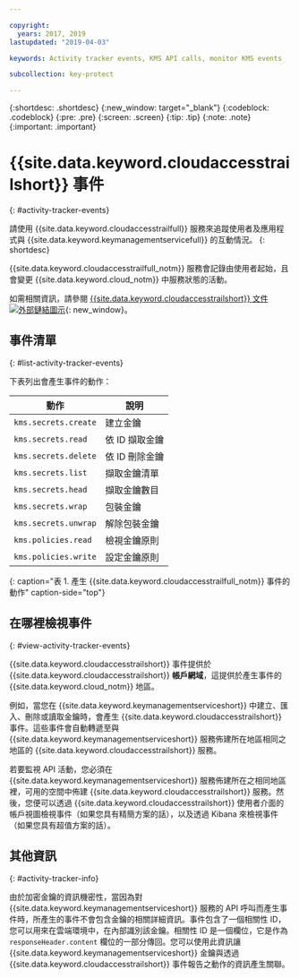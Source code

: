 ```yaml
---

copyright:
  years: 2017, 2019
lastupdated: "2019-04-03"

keywords: Activity tracker events, KMS API calls, monitor KMS events

subcollection: key-protect

---
```


{:shortdesc: .shortdesc}
{:new_window: target="_blank"}
{:codeblock: .codeblock}
{:pre: .pre}
{:screen: .screen}
{:tip: .tip}
{:note: .note}
{:important: .important}

# {{site.data.keyword.cloudaccesstrailshort}} 事件
{: #activity-tracker-events}

請使用 {{site.data.keyword.cloudaccesstrailfull}} 服務來追蹤使用者及應用程式與 {{site.data.keyword.keymanagementservicefull}} 的互動情況。
{: shortdesc}

{{site.data.keyword.cloudaccesstrailfull_notm}} 服務會記錄由使用者起始，且會變更 {{site.data.keyword.cloud_notm}} 中服務狀態的活動。 

如需相關資訊，請參閱 [{{site.data.keyword.cloudaccesstrailshort}} 文件 ![外部鏈結圖示](../../icons/launch-glyph.svg "外部鏈結圖示")](/docs/services/cloud-activity-tracker?topic=cloud-activity-tracker-getting-started#getting-started){: new_window}。

## 事件清單
{: #list-activity-tracker-events}

下表列出會產生事件的動作：

|動作|說明|
| -------------------- | --------------------------- |
| `kms.secrets.create` |建立金鑰|
| `kms.secrets.read`   |依 ID 擷取金鑰|
| `kms.secrets.delete` |依 ID 刪除金鑰|
| `kms.secrets.list`   |擷取金鑰清單|
| `kms.secrets.head`   |擷取金鑰數目|
| `kms.secrets.wrap`   |包裝金鑰|
| `kms.secrets.unwrap` |解除包裝金鑰|
| `kms.policies.read`  |檢視金鑰原則|
| `kms.policies.write` |設定金鑰原則|
{: caption="表 1. 產生 {{site.data.keyword.cloudaccesstrailfull_notm}} 事件的動作" caption-side="top"}

## 在哪裡檢視事件
{: #view-activity-tracker-events}

<!-- Option 2: Add the following sentence if your service sends events to the account domain. -->

{{site.data.keyword.cloudaccesstrailshort}} 事件提供於 {{site.data.keyword.cloudaccesstrailshort}} **帳戶網域**，這提供於產生事件的 {{site.data.keyword.cloud_notm}} 地區。

例如，當您在 {{site.data.keyword.keymanagementserviceshort}} 中建立、匯入、刪除或讀取金鑰時，會產生 {{site.data.keyword.cloudaccesstrailshort}} 事件。這些事件會自動轉遞至與 {{site.data.keyword.keymanagementserviceshort}} 服務佈建所在地區相同之地區的 {{site.data.keyword.cloudaccesstrailshort}} 服務。

若要監視 API 活動，您必須在 {{site.data.keyword.keymanagementserviceshort}} 服務佈建所在之相同地區裡，可用的空間中佈建 {{site.data.keyword.cloudaccesstrailshort}} 服務。然後，您便可以透過 {{site.data.keyword.cloudaccesstrailshort}} 使用者介面的帳戶視圖檢視事件（如果您具有精簡方案的話），以及透過 Kibana 來檢視事件（如果您具有超值方案的話）。

## 其他資訊
{: #activity-tracker-info}

由於加密金鑰的資訊機密性，當因為對 {{site.data.keyword.keymanagementserviceshort}} 服務的 API 呼叫而產生事件時，所產生的事件不會包含金鑰的相關詳細資訊。事件包含了一個相關性 ID，您可以用來在雲端環境中，在內部識別該金鑰。相關性 ID 是一個欄位，它是作為 `responseHeader.content` 欄位的一部分傳回。您可以使用此資訊讓 {{site.data.keyword.keymanagementserviceshort}} 金鑰與透過 {{site.data.keyword.cloudaccesstrailshort}} 事件報告之動作的資訊產生關聯。
